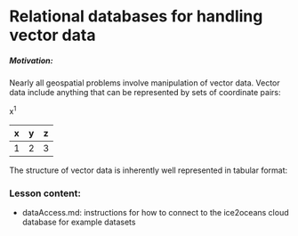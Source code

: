 # Relational databases for handling vector data

##### Motivation: 

Nearly all geospatial problems involve manipulation of vector data. Vector data include anything that can be represented by sets of coordinate pairs:

x<sup>1</sup>

| x | y | z | 
| -- | -- | ---|
1 | 2 | 3 


The structure of vector data is inherently well represented in tabular format:


 
### Lesson content:

* dataAccess.md: instructions for how to connect to the ice2oceans cloud database for example datasets 
